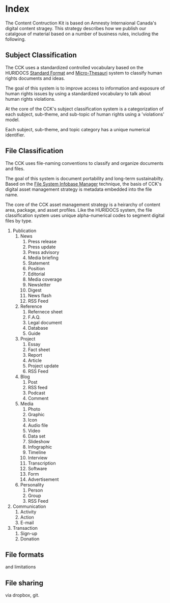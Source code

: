 # Index

The Content Contruction Kit is based on Amnesty Internaional Canada's digital content stragey. This strategy describes how we publish our catalgoue of material based on a number of business rules, including the following.

## Subject Classification

The CCK uses a standardized controlled vocabulary based on the HURIDOCS [Standard Format](http://www.huridocs.org/resource/huridocs-events-standard-formats/) and [Micro-Thesauri](http://www.huridocs.org/resource/micro-thesauri/) system to classify human rights documents and ideas. 

The goal of this system is to improve access to information and exposure of human rights issues by using a standardized vocabulary to talk about human rights violations.

At the core of the CCK's subject classification system is a categorization of each subject, sub-theme, and sub-topic of human rights using a 'violations' model. 

Each subject, sub-theme, and topic category has a unique numerical identifier.

## File Classification

The CCK uses file-naming conventions to classify and organize documents and files.

The goal of this system is document portability and long-term sustainabilty. Based on the [File System Infobase Manager](http://dougist.com/2009/08/file-system-infobase-manager/) technique, the basis of CCK's digital asset management strategy is metadata embedded into the file name.

The core of the CCK asset management strategy is a heirarchy of content area, package, and asset profiles. Like the HURIDOCS system, the file classification system uses unique alpha-numerical codes to segment digital files by type.

1. Publication
    1. News
    	1. Press release
        1. Press update
        1. Press advisory
        1. Media briefing 
        1. Statement
        1. Position
        1. Editorial
        1. Media coverage
        1. Newsletter
        1. Digest
        1. News flash
        2. RSS Feed
    1. Reference
    	1. Refernece sheet
        1. F.A.Q.
        1. Legal document
        1. Database
        1. Guide
    1. Project
    	1. Essay
        1. Fact sheet
        1. Report
        1. Article
        1. Project update
        1. RSS Feed
    1. Blog
    	1. Post
        1. RSS feed
        1. Podcast
        1. Comment
    1. Media
    	1. Photo
        1. Graphic
        1. Icon
        1. Audio file
        1. Video
        1. Data set
        1. Slideshow
        1. Infographic
        1. Timeline
        1. Interview
        1. Transcription
        1. Software
        1. Form
        1. Advertisement
    1. Personality
    	1. Person
        1. Group
        1. RSS Feed
1. Communication
	1. Activity
    1. Action
    1. E-mail
1. Transaction
	1. Sign-up
    1. Donation
    
## File formats

and limitations

## File sharing

via dropbox, git.
